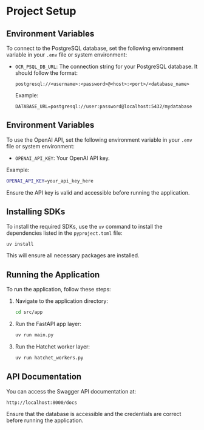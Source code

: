 # Project Setup

## Environment Variables

To connect to the PostgreSQL database, set the following environment variable in your `.env` file or system environment:

- `OCR_PSQL_DB_URL`: The connection string for your PostgreSQL database. It should follow the format:

  ```
  postgresql://<username>:<password>@<host>:<port>/<database_name>
  ```

  Example:

  ```
  DATABASE_URL=postgresql://user:password@localhost:5432/mydatabase
  ```

## Environment Variables

To use the OpenAI API, set the following environment variable in your `.env` file or system environment:

- `OPENAI_API_KEY`: Your OpenAI API key.

Example:
```bash
OPENAI_API_KEY=your_api_key_here
```

Ensure the API key is valid and accessible before running the application.
## Installing SDKs

To install the required SDKs, use the `uv` command to install the dependencies listed in the `pyproject.toml` file:

```bash
uv install
```

This will ensure all necessary packages are installed.

## Running the Application

To run the application, follow these steps:

1. Navigate to the application directory:
   ```bash
   cd src/app
   ```

2. Run the FastAPI app layer:
   ```bash
   uv run main.py
   ```

3. Run the Hatchet worker layer:
   ```bash
   uv run hatchet_workers.py
   ```
## API Documentation

You can access the Swagger API documentation at:

```
http://localhost:8000/docs
```
Ensure that the database is accessible and the credentials are correct before running the application.